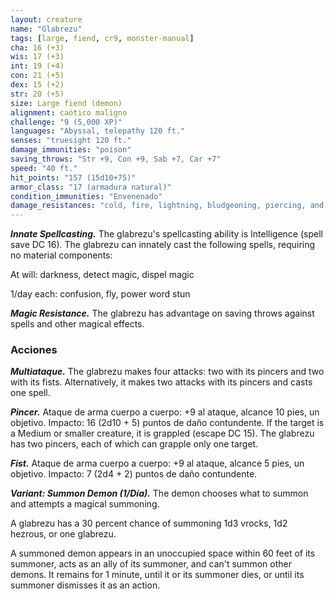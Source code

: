 ```yaml
---
layout: creature
name: "Glabrezu"
tags: [large, fiend, cr9, monster-manual]
cha: 16 (+3)
wis: 17 (+3)
int: 19 (+4)
con: 21 (+5)
dex: 15 (+2)
str: 20 (+5)
size: Large fiend (demon)
alignment: caótico maligno
challenge: "9 (5,000 XP)"
languages: "Abyssal, telepathy 120 ft."
senses: "truesight 120 ft."
damage_immunities: "poison"
saving_throws: "Str +9, Con +9, Sab +7, Car +7"
speed: "40 ft."
hit_points: "157 (15d10+75)"
armor_class: "17 (armadura natural)"
condition_immunities: "Envenenado"
damage_resistances: "cold, fire, lightning, bludgeoning, piercing, and slashing from nonmagical weapons"
---
```


***Innate Spellcasting.*** The glabrezu's spellcasting ability is Intelligence (spell save DC 16). The glabrezu can innately cast the following spells, requiring no material components:

At will: darkness, detect magic, dispel magic

1/day each: confusion, fly, power word stun

***Magic Resistance.*** The glabrezu has advantage on saving throws against spells and other magical effects.

### Acciones

***Multiataque.*** The glabrezu makes four attacks: two with its pincers and two with its fists. Alternatively, it makes two attacks with its pincers and casts one spell.

***Pincer.*** Ataque de arma cuerpo a cuerpo: +9 al ataque, alcance 10 pies, un objetivo. Impacto: 16 (2d10 + 5) puntos de daño contundente. If the target is a Medium or smaller creature, it is grappled (escape DC 15). The glabrezu has two pincers, each of which can grapple only one target.

***Fist.*** Ataque de arma cuerpo a cuerpo: +9 al ataque, alcance 5 pies, un objetivo. Impacto: 7 (2d4 + 2) puntos de daño contundente.

***Variant: Summon Demon (1/Día).*** The demon chooses what to summon and attempts a magical summoning.

A glabrezu has a 30 percent chance of summoning 1d3 vrocks, 1d2 hezrous, or one glabrezu.

A summoned demon appears in an unoccupied space within 60 feet of its summoner, acts as an ally of its summoner, and can't summon other demons. It remains for 1 minute, until it or its summoner dies, or until its summoner dismisses it as an action.